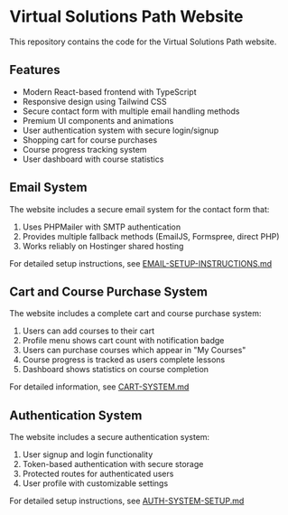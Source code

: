 # Virtual Solutions Path Website

This repository contains the code for the Virtual Solutions Path website.

## Features

- Modern React-based frontend with TypeScript
- Responsive design using Tailwind CSS
- Secure contact form with multiple email handling methods
- Premium UI components and animations
- User authentication system with secure login/signup
- Shopping cart for course purchases
- Course progress tracking system
- User dashboard with course statistics

## Email System

The website includes a secure email system for the contact form that:

1. Uses PHPMailer with SMTP authentication
2. Provides multiple fallback methods (EmailJS, Formspree, direct PHP)
3. Works reliably on Hostinger shared hosting

For detailed setup instructions, see [EMAIL-SETUP-INSTRUCTIONS.md](./EMAIL-SETUP-INSTRUCTIONS.md)

## Cart and Course Purchase System

The website includes a complete cart and course purchase system:

1. Users can add courses to their cart
2. Profile menu shows cart count with notification badge
3. Users can purchase courses which appear in "My Courses"
4. Course progress is tracked as users complete lessons
5. Dashboard shows statistics on course completion

For detailed information, see [CART-SYSTEM.md](./CART-SYSTEM.md)

## Authentication System

The website includes a secure authentication system:

1. User signup and login functionality
2. Token-based authentication with secure storage
3. Protected routes for authenticated users
4. User profile with customizable settings

For detailed setup instructions, see [AUTH-SYSTEM-SETUP.md](./AUTH-SYSTEM-SETUP.md)

